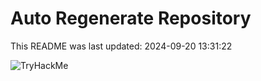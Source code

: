 # Auto Regenerate Repository

This README was last updated: 2024-09-20 13:31:22

 ![TryHackMe](https://tryhackme.com/badge/533634)